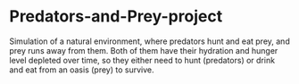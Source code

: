 # Predators-and-Prey-project
Simulation of a natural environment, where predators hunt and eat prey, and prey runs away from them. Both of them have their hydration and hunger level depleted over time, so they either need to hunt (predators) or drink and eat from an oasis (prey) to survive.
